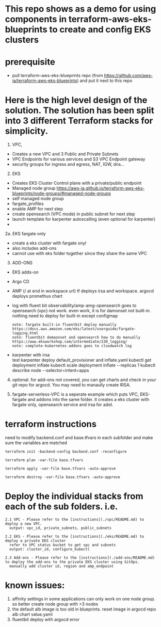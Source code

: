 # This repo shows as a demo for using components in terraform-aws-eks-blueprints to create and config EKS clusters  


# prerequisite 
- pull terraform-aws-eks-blueprints repo (from https://github.com/aws-ia/terraform-aws-eks-blueprints) and put it next to this repo 


# Here is the high level design of the solution. The solution has been split into 3 different Terraform stacks for simplicity.
1. VPC, 
 - Creates a new VPC and 3 Public and Private Subnets
 - VPC Endpoints for various services and S3 VPC Endpoint gateway
 - security groups for ingress and egress, NAT, IGW, dns...
2. EKS
 - Creates EKS Cluster Control plane with a private/public endpoint 
 - Managed node group     https://aws-ia.github.io/terraform-aws-eks-blueprints/node-groups/#managed-node-groups
 - self managed node group
 - fargate_profiles
 - enable AMP for next step
 - create opensearch (VPC mode) in public subnet for next step
 - launch template for karpenter autoscalling (even optional for karpenter)
 - 
2a. EKS fargate only
 - create a eks cluster with fargate onyl
 - also includes add-ons
 - cannot use with eks folder together since they share the same VPC

3. ADD-ONS
 - EKS adds-on
 - Argo CD 
 - AMP (/ at end in workspace url) tf deploys irsa and workspace. argocd deploys promethus chart
 - log with fluent bit
       observability/amp-amg-opensearch goes to opensearch (vpc) not work. even work, it is for damonset not built-in. nothing need to deploy for built-in except configmap

       
       note: fargate built-in fluentbit deploy manually https://docs.aws.amazon.com/eks/latest/userguide/fargate-logging.html
       note: fluentbit demaonset and opensearch how to do manually https://www.eksworkshop.com/intermediate/230_logging/
       note: complete-kubernetes-addons goes to cloudwatch log
 - karpenter with irsa  
     test karpenter deploy default_provisioner and inflate.yaml
     kubectl get deployment inflate 
     kubectl scale deployment inflate --replicas 1
     kubectl describe node --selector=intent=apps

4. optional. for add-ons not covered, you can get charts and check in your git repo for argocd. You may need to manaully create IRSA. 

5. fargate-serverless-VPC is a seperate example which puts VPC, EKS-fargate and addons into the same folder. 
it creates a eks cluster with fargate only, opensearch service and irsa for adot. 

# terraform instructions
need to modify backend.conf and base.tfvars in each subfolder and make sure the variables are matched

    terraform init -backend-config backend.conf -reconfigure

    terraform plan -var-file base.tfvars

    terraform apply -var-file base.tfvars -auto-approve

    terraform destroy -var-file base.tfvars -auto-approve  
    
# Deploy the individual stacks from each of the sub folders. i.e.
    2.1 VPC - Please refer to the [instructions](./vpc/README.md) to deploy a new VPC. 
      output: vpc_id, private_subnets, public_subnets

    2.2 EKS - Please refer to the [instructions](./eks/README.md) to deploy a private EKS cluster
      refer to VPC status bucket to get vpc and subnets
      output: cluster_id, configure_kubectl

    2.3 Add-ons - Please refer to the [instructions](./add-ons/README.md) to deploy the add-ons to the private EKS cluster using GitOps.
      manually add cluster id, region and amp_endpoint


# known issues:
1. affinity settings in some applications can only work on one node group. so better create node group with >3 nodes
2. the default alb image is too old in blueprints. reset image in argocd repo alb chart value.yaml
3. fluentbit deploy with argocd error
